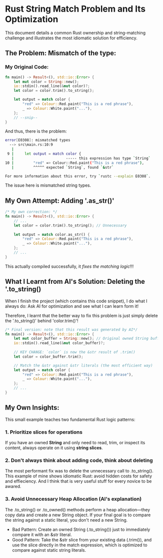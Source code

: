 # Rust String Match Problem and Its Optimization

This document details a common Rust ownership and string-matching challenge and illustrates the most idiomatic solution for efficiency.

## The Problem: Mismatch of the type:

### My Original Code:

```rust
fn main() -> Result<(), std::io::Error> {
    let mut color = String::new();
    io::stdin().read_line(&mut color)?;
    let color = color.trim().to_string(); 

    let output = match color {
        "red" => Colour::Red.paint("This is a red phrase"),
        _ => Colour::White.paint("..."),
    };
    // --snip--
}
```

And thus, there is the problem:

```bash
error[E0308]: mismatched types
  --> src\main.rs:10:9
   |
 9 |     let output = match color {
   |                        ----- this expression has type `String`
10 |         "red" => Colour::Red.paint("This is a red phrase"),
   |         ^^^^^ expected `String`, found `&str`

For more information about this error, try `rustc --explain E0308`.
```

The issue here is mismatched string types.

## My Own Attempt: Adding '.as_str()'

```rust
/* My own correction: */
fn main() -> Result<(), std::io::Error> {
    // ...
    let color = color.trim().to_string(); // Unnecessary
    
    let output = match color.as_str() { 
        "red" => Colour::Red.paint("This is a red phrase"),
        _ => Colour::White.paint("..."),
    };
    // ...
}
```

This actually compiled successfully, it *fixes the matching logic*!!!

## What I Learnt from AI's Solution: Deleting the '.to_string()

When I finish the project (which contains this code snippet), I do what I always do: Ask AI for optimization and see what I can learn form it!

Therefore, I learnt that the better way to fix this problem is just simply delete the '.to_string()' behind 'color.trim()'!

```rust
/* Final version: note that this result was generated by AI*/
fn main() -> Result<(), std::io::Error> {
    let mut color_buffer = String::new(); // Original owned String buffer
    io::stdin().read_line(&mut color_buffer)?;
    
    // KEY CHANGE: `color` is now the &str result of .trim()
    let color = color_buffer.trim(); 

    // Match the &str against &str literals (the most efficient way)
    let output = match color {
        "red" => Colour::Red.paint("This is a red phrase"),
        _ => Colour::White.paint("..."),
    };
    // ...
}
```

## My Own Insights:

This small example teaches two fundamental Rust logic patterns:

### 1. Prioritize slices for operations

If you have an owned **String** and only need to read, trim, or inspect its content, always operate on it using **string slices**.

### 2. Don't always think about adding code, think about deleting

The most performant fix was to delete the unnecessary call to .to_string(). 
This example of mine shows idiomatic Rust: avoid hidden costs for safety and effieciency.
And I think that is very useful stuff for every novice to be awared.

### 3. Avoid Unnecessary Heap Allocation (AI's explanation)

The .to_string() or .to_owned() methods perform a heap allocation—they copy data and create a new String object. If your final goal is to compare the string against a static literal, you don't need a new String.
- Bad Pattern: Create an owned String (.to_string()) just to immediately compare it with an &str literal.
- Good Pattern: Take the &str slice from your existing data (.trim()), and use the slice directly in the match expression, which is optimized to compare against static string literals.